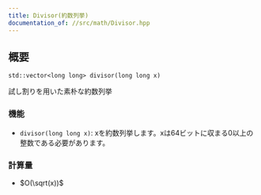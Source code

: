 ```yaml
---
title: Divisor(約数列挙)
documentation_of: //src/math/Divisor.hpp
---
```


## 概要
```
std::vector<long long> divisor(long long x)
```

試し割りを用いた素朴な約数列挙


### 機能
* `divisor(long long x)`: xを約数列挙します。xは64ビットに収まる0以上の整数である必要があります。


### 計算量
- $O(\sqrt(x))$ 
